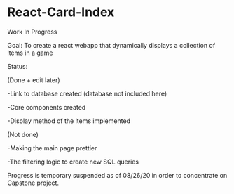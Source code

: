 # React-Card-Index
Work In Progress

Goal: To create a react webapp that dynamically displays a collection of items in a game

Status:

(Done + edit later)

-Link to database created (database not included here)

-Core components created

-Display method of the items implemented 

(Not done)

-Making the main page prettier 

-The filtering logic to create new SQL queries 

Progress is temporary suspended as of 08/26/20 in order to concentrate on Capstone project. 
